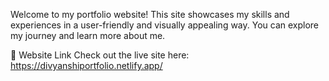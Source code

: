 Welcome to my portfolio website! This site showcases my skills and experiences in a user-friendly and visually appealing way. You can explore my journey and learn more about me.

🔗 Website Link
Check out the live site here: https://divyanshiportfolio.netlify.app/
